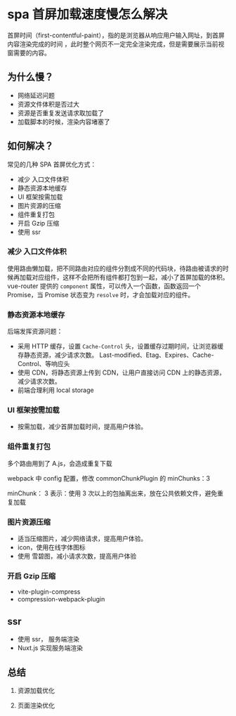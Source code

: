 # spa 首屏加载速度慢怎么解决

首屏时间（first-contentful-paint），指的是浏览器从响应用户输入网址，到首屏内容渲染完成的时间
，此时整个网页不一定完全渲染完成，但是需要展示当前视窗需要的内容。

## 为什么慢？

- 网络延迟问题
- 资源文件体积是否过大
- 资源是否重复发送请求取加载了
- 加载脚本的时候，渲染内容堵塞了

## 如何解决？

常见的几种 SPA 首屏优化方式：

- 减少 入口文件体积
- 静态资源本地缓存
- UI 框架按需加载
- 图片资源的压缩
- 组件重复打包
- 开启 Gzip 压缩
- 使用 ssr

### 减少 入口文件体积

使用路由懒加载，把不同路由对应的组件分割成不同的代码块，待路由被请求的时候再加载对应组件，这样不会把所有组件都打包到一起，减小了首屏加载的体积。
vue-router 提供的 `component` 属性，可以传入一个函数，函数返回一个 Promise，当 Promise 状态变为 `resolve` 时，才会加载对应的组件。

### 静态资源本地缓存

后端发挥资源问题：

- 采用 HTTP 缓存，设置 `Cache-Control` 头，设置缓存过期时间，让浏览器缓存静态资源，减少请求次数。 Last-modified、Etag、Expires、Cache-Control、等响应头
- 使用 CDN，将静态资源上传到 CDN，让用户直接访问 CDN 上的静态资源，减少请求次数。
- 前端合理利用 local storage

### UI 框架按需加载

- 按需加载，减少首屏加载时间，提高用户体验。

### 组件重复打包

多个路由用到了 A.js，会造成重复下载

webpack 中 config 配置，修改 commonChunkPlugin 的 minChunks：3

minChunk： 3 表示：使用 3 次以上的包抽离出来，放在公共依赖文件，避免重复加载

### 图片资源压缩

- 适当压缩图片，减少网络请求，提高用户体验。
- icon，使用在线字体图标
- 使用 雪碧图，减小请求次数，提高用户体验

### 开启 Gzip 压缩

- vite-plugin-compress
- compression-webpack-plugin

## ssr

- 使用 ssr， 服务端渲染
- Nuxt.js 实现服务端渲染

## 总结

1. 资源加载优化

2. 页面渲染优化
